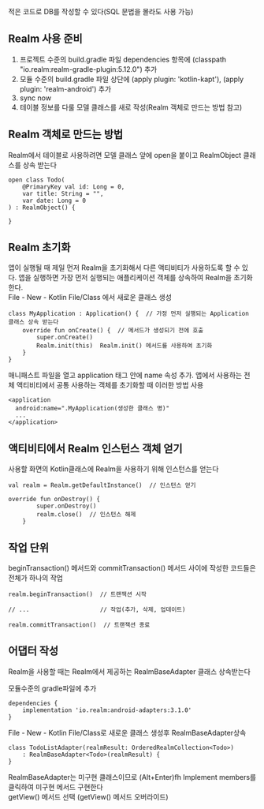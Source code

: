 적은 코드로 DB를 작성할 수 있다(SQL 문법을 몰라도 사용 가능)

## Realm 사용 준비
1. 프로젝트 수준의 build.gradle 파일 dependencies 항목에 (classpath "io.realm:realm-gradle-plugin:5.12.0") 추가   
2. 모듈 수준의 build.gradle 파일 상단에 (apply plugin: 'kotlin-kapt'), (apply plugin: 'realm-android') 추가   
3. sync now   
4. 테이블 정보를 다룰 모델 클래스를 새로 작성(Realm 객체로 만드는 방법 참고)   

## Realm 객체로 만드는 방법
Realm에서 테이블로 사용하려면 모델 클래스 앞에 open을 붙이고 RealmObject 클래스를 상속 받는다
```
open class Todo(
    @PrimaryKey val id: Long = 0,
    var title: String = "",
    var date: Long = 0
) : RealmObject() {

}
```

## Realm 초기화
앱이 실행될 때 제일 먼저 Realm을 초기화해서 다른 액티비티가 사용하도록 할 수 있다. 앱을 실행하면 가장 먼저 실행되는 애플리케이션 객체를 상속하여 Realm을 초기화 한다.   
File - New - Kotlin File/Class 에서 새로운 클래스 생성
```
class MyApplication : Application() {  // 가정 먼저 실행되는 Application 클래스 상속 받는다
    override fun onCreate() {  // 메서드가 생성되기 전에 호출
        super.onCreate()
        Realm.init(this)  Realm.init() 메서드를 사용하여 초기화
    }
}
```

매니패스트 파일을 열고 application 태그 안에 name 속성 추가. 앱에서 사용하는 전체 액티비티에서 공통 사용하는 객체를 초기화할 때 이러한 방법 사용
```
<application
  android:name=".MyApplication(생성한 클래스 명)"
  ...
</application>
```

## 액티비티에서 Realm 인스턴스 객체 얻기
사용할 화면의 Kotlin클래스에 Realm을 사용하기 위해 인스턴스를 얻는다
```
val realm = Realm.getDefaultInstance()  // 인스턴스 얻기

override fun onDestroy() {
        super.onDestroy()
        realm.close()  // 인스턴스 해제
    }
```

## 작업 단위
beginTransaction() 메서드와 commitTransaction() 메서드 사이에 작성한 코드들은 전체가 하나의 작업
```
realm.beginTransaction()  // 트랜잭션 시작

// ...                    // 작업(추가, 삭제, 업데이트)

realm.commitTransaction()  // 트랜잭션 종료
```

## 어댑터 작성
Realm을 사용할 때는 Realm에서 제공하는 RealmBaseAdapter 클래스 상속받는다

모듈수준의 gradle파일에 추가
```
dependencies {
    implementation 'io.realm:android-adapters:3.1.0'
}
```

File - New - Kotlin File/Class로 새로운 클래스 생성후 RealmBaseAdapter상속
```
class TodoListAdapter(realmResult: OrderedRealmCollection<Todo>)
    : RealmBaseAdapter<Todo>(realmResult) {
}
```
RealmBaseAdapter는 미구현 클래스이므로 (Alt+Enter)fh Implement members를 클릭하여 미구현 메서드 구현한다   
getView() 메서드 선택 (getView() 메서드 오버라이드)

















